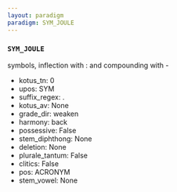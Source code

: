 ```yaml
---
layout: paradigm
paradigm: SYM_JOULE
---
```

### ` SYM_JOULE `

symbols, inflection with : and compounding with -
* kotus_tn: 0
* upos: SYM
* suffix_regex: .
* kotus_av: None
* grade_dir: weaken
* harmony: back
* possessive: False
* stem_diphthong: None
* deletion: None
* plurale_tantum: False
* clitics: False
* pos: ACRONYM
* stem_vowel: None
